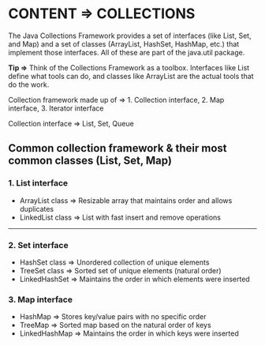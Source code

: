 # CONTENT => COLLECTIONS

The Java Collections Framework provides a set of interfaces (like List, Set, and Map) and a set of classes (ArrayList, HashSet, HashMap, etc.) that implement those interfaces. All of these are part of the java.util package.

**Tip =>** Think of the Collections Framework as a toolbox. Interfaces like List define what tools can do, and classes like ArrayList are the actual tools that do the work.

Collection framework made up of => 1. Collection interface, 2. Map interface, 3. Iterator interface

Collection interface => List<E>, Set<E>, Queue<E>

## Common collection framework & their most common classes (List, Set, Map)

### 1. List interface

- ArrayList class    => Resizable array that maintains order and allows duplicates
- LinkedList class   => List with fast insert and remove operations
























----- 

### 2. Set interface

- HashSet class => Unordered collection of unique elements
- TreeSet class => Sorted set of unique elements (natural order)
- LinkedHashSet => Maintains the order in which elements were inserted

### 3. Map interface

- HashMap       => Stores key/value pairs with no specific order
- TreeMap       => Sorted map based on the natural order of keys
- LinkedHashMap => Maintains the order in which keys were inserted
